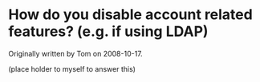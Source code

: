 # How do you disable account related features? (e.g. if using LDAP)

Originally written by Tom on 2008-10-17.

(place holder to myself to answer this)